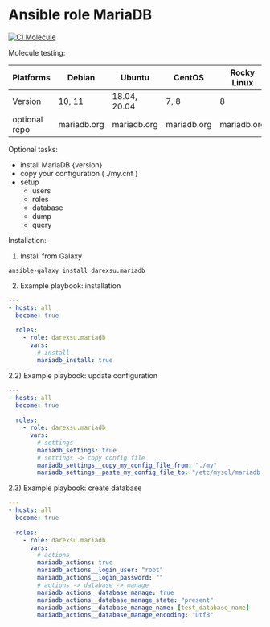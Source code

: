 # Ansible role MariaDB

[![CI Molecule](https://github.com/darexsu/ansible-role-mariadb/actions/workflows/ci.yml/badge.svg)](https://github.com/darexsu/ansible-role-mariadb/actions/workflows/ci.yml)

Molecule testing:

| Platforms |    Debian     |    Ubuntu     |    CentOS     |  Rocky Linux |
| --------- | ------------- | ------------- | ------------- | ------------ |
|  Version  |   10, 11      | 18.04, 20.04  |     7, 8      |      8       |
| optional repo|  mariadb.org    | mariadb.org    |  mariadb.org    |  mariadb.org   |

Optional tasks:

  - install MariaDB {version}  
  - copy your configuration ( ./my.cnf ) 
  - setup
    - users
    - roles
    - database
    - dump
    - query


Installation:

1) Install from Galaxy
```
ansible-galaxy install darexsu.mariadb
```
2) Example playbook: installation

```yaml
---
- hosts: all
  become: true
  
  roles:
    - role: darexsu.mariadb    
      vars:    
        # install
        mariadb_install: true    
```
2.2) Example playbook: update configuration

```yaml
---
- hosts: all
  become: true
  
  roles:
    - role: darexsu.mariadb    
      vars:    
        # settings
        mariadb_settings: true                                                       
        # settings -> copy config file
        mariadb_settings__copy_my_config_file_from: "./my"                            
        mariadb_settings__paste_my_config_file_to: "/etc/mysql/mariadb.conf.d/my.cnf"
```
2.3) Example playbook: create database 
```yaml
---
- hosts: all
  become: true
  
  roles:
    - role: darexsu.mariadb    
      vars:    
        # actions
        mariadb_actions: true
        mariadb_actions__login_user: "root"
        mariadb_actions__login_password: ""     
        # actions -> database -> manage
        mariadb_actions__database_manage: true
        mariadb_actions__database_manage_state: "present"
        mariadb_actions__database_manage_name: [test_database_name]
        mariadb_actions__database_manage_encoding: "utf8" 
```